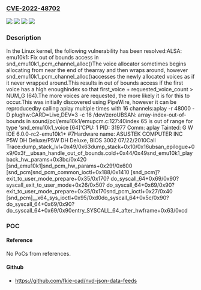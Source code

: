 ### [CVE-2022-48702](https://cve.mitre.org/cgi-bin/cvename.cgi?name=CVE-2022-48702)
![](https://img.shields.io/static/v1?label=Product&message=Linux&color=blue)
![](https://img.shields.io/static/v1?label=Version&message=&color=brightgreen)
![](https://img.shields.io/static/v1?label=Version&message=1da177e4c3f41524e886b7f1b8a0c1fc7321cac2%20&color=brightgreen)
![](https://img.shields.io/static/v1?label=Vulnerability&message=n%2Fa&color=blue)

### Description

In the Linux kernel, the following vulnerability has been resolved:ALSA: emu10k1: Fix out of bounds access in snd_emu10k1_pcm_channel_alloc()The voice allocator sometimes begins allocating from near the end of thearray and then wraps around, however snd_emu10k1_pcm_channel_alloc()accesses the newly allocated voices as if it never wrapped around.This results in out of bounds access if the first voice has a high enoughindex so that first_voice + requested_voice_count > NUM_G (64).The more voices are requested, the more likely it is for this to occur.This was initially discovered using PipeWire, however it can be reproducedby calling aplay multiple times with 16 channels:aplay -r 48000 -D plughw:CARD=Live,DEV=3 -c 16 /dev/zeroUBSAN: array-index-out-of-bounds in sound/pci/emu10k1/emupcm.c:127:40index 65 is out of range for type 'snd_emu10k1_voice [64]'CPU: 1 PID: 31977 Comm: aplay Tainted: G        W IOE      6.0.0-rc2-emu10k1+ #7Hardware name: ASUSTEK COMPUTER INC P5W DH Deluxe/P5W DH Deluxe, BIOS 3002    07/22/2010Call Trace:<TASK>dump_stack_lvl+0x49/0x63dump_stack+0x10/0x16ubsan_epilogue+0x9/0x3f__ubsan_handle_out_of_bounds.cold+0x44/0x49snd_emu10k1_playback_hw_params+0x3bc/0x420 [snd_emu10k1]snd_pcm_hw_params+0x29f/0x600 [snd_pcm]snd_pcm_common_ioctl+0x188/0x1410 [snd_pcm]? exit_to_user_mode_prepare+0x35/0x170? do_syscall_64+0x69/0x90? syscall_exit_to_user_mode+0x26/0x50? do_syscall_64+0x69/0x90? exit_to_user_mode_prepare+0x35/0x170snd_pcm_ioctl+0x27/0x40 [snd_pcm]__x64_sys_ioctl+0x95/0xd0do_syscall_64+0x5c/0x90? do_syscall_64+0x69/0x90? do_syscall_64+0x69/0x90entry_SYSCALL_64_after_hwframe+0x63/0xcd

### POC

#### Reference
No PoCs from references.

#### Github
- https://github.com/fkie-cad/nvd-json-data-feeds

